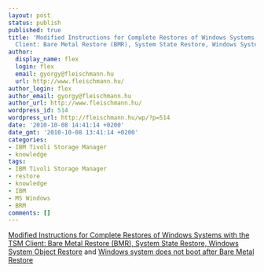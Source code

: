 ```yaml
---
layout: post
status: publish
published: true
title: 'Modified Instructions for Complete Restores of Windows Systems with the TSM
  Client: Bare Metal Restore (BMR), System State Restore, Windows System Object Restore'
author:
  display_name: flex
  login: flex
  email: gyorgy@fleischmann.hu
  url: http://www.fleischmann.hu/
author_login: flex
author_email: gyorgy@fleischmann.hu
author_url: http://www.fleischmann.hu/
wordpress_id: 514
wordpress_url: http://fleischmann.hu/wp/?p=514
date: '2010-10-08 14:41:14 +0200'
date_gmt: '2010-10-08 13:41:14 +0200'
categories:
- IBM Tivoli Storage Manager
- knowledge
tags:
- IBM Tivoli Storage Manager
- restore
- knowledge
- IBM
- MS Windows
- BRM
comments: []
---
```

<p><a href="http://www-01.ibm.com/support/docview.wss?uid=swg21164812">Modified Instructions for Complete Restores of Windows Systems with the TSM Client: Bare Metal Restore (BMR), System State Restore, Windows System Object Restore</a> and <a href="http://www-01.ibm.com/support/docview.wss?uid=swg21448379&myns=swgtiv&mynp=OCSSGSG7&mync=R">Windows system does not boot after Bare Metal Restore</a></p>
